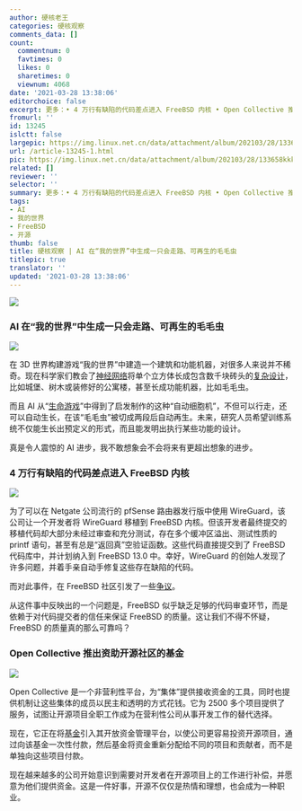 ```yaml
---
author: 硬核老王
categories: 硬核观察
comments_data: []
count:
  commentnum: 0
  favtimes: 0
  likes: 0
  sharetimes: 0
  viewnum: 4068
date: '2021-03-28 13:38:06'
editorchoice: false
excerpt: 更多：• 4 万行有缺陷的代码差点进入 FreeBSD 内核 • Open Collective 推出资助开源社区的基金
fromurl: ''
id: 13245
islctt: false
largepic: https://img.linux.net.cn/data/attachment/album/202103/28/133658kkknwds8sdsgskgd.jpg
url: /article-13245-1.html
pic: https://img.linux.net.cn/data/attachment/album/202103/28/133658kkknwds8sdsgskgd.jpg.thumb.jpg
related: []
reviewer: ''
selector: ''
summary: 更多：• 4 万行有缺陷的代码差点进入 FreeBSD 内核 • Open Collective 推出资助开源社区的基金
tags:
- AI
- 我的世界
- FreeBSD
- 开源
thumb: false
title: 硬核观察 | AI 在“我的世界”中生成一只会走路、可再生的毛毛虫
titlepic: true
translator: ''
updated: '2021-03-28 13:38:06'
---
```


![](https://img.linux.net.cn/data/attachment/album/202103/28/133658kkknwds8sdsgskgd.jpg)


### AI 在“我的世界”中生成一只会走路、可再生的毛毛虫


![](https://img.linux.net.cn/data/attachment/album/202103/28/133708ufxqr02y3xiuy4xi.jpg)


在 3D 世界构建游戏“我的世界”中建造一个建筑和功能机器，对很多人来说并不稀奇。现在科学家们教会了[神经网络](https://www.sciencemag.org/news/2021/03/watch-artificial-intelligence-grow-walking-caterpillar-minecraft)将单个立方体长成包含数千块砖头的[复杂设计](https://twitter.com/risi1979/status/1372158321256456198)，比如城堡、树木或装修好的公寓楼，甚至长成功能机器，比如毛毛虫。


而且 AI 从“[生命游戏](https://en.wikipedia.org/wiki/Conway's_Game_of_Life)”中得到了启发制作的这种“自动细胞机”，不但可以行走，还可以自动生长，在该“毛毛虫”被切成两段后自动再生。未来，研究人员希望训练系统不仅能生长出预定义的形式，而且能发明出执行某些功能的设计。


真是令人震惊的 AI 进步，我不敢想象会不会将来有更超出想象的进步。


### 4 万行有缺陷的代码差点进入 FreeBSD 内核


![](https://img.linux.net.cn/data/attachment/album/202103/28/133729tlq00d3z7dv380nh.jpg)


为了可以在 Netgate 公司流行的 pfSense 路由器发行版中使用 WireGuard，该公司让一个开发者将 WireGuard 移植到 FreeBSD 内核。但该开发者最终提交的移植代码却大部分未经过审查和充分测试，存在多个缓冲区溢出、测试性质的 printf 语句，甚至有总是“返回真”空验证函数。这些代码直接提交到了 FreeBSD 代码库中，并计划纳入到 FreeBSD 13.0 中。幸好，WireGuard 的创始人发现了许多问题，并着手亲自动手修复这些存在缺陷的代码。


而对此事件，在 FreeBSD 社区引发了一些[争议](https://arstechnica.com/gadgets/2021/03/buffer-overruns-license-violations-and-bad-code-freebsd-13s-close-call/)。


从这件事中反映出的一个问题是，FreeBSD 似乎缺乏足够的代码审查环节，而是依赖于对代码提交者的信任来保证 FreeBSD 的质量。这让我们不得不怀疑，FreeBSD 的质量真的那么可靠吗？


### Open Collective 推出资助开源社区的基金


![](https://img.linux.net.cn/data/attachment/album/202103/28/133744d4qokk8iqwaidqbg.jpg)


Open Collective 是一个非营利性平台，为“集体”提供接收资金的工具，同时也提供机制让这些集体的成员以民主和透明的方式花钱。它为 2500 多个项目提供了服务，试图让开源项目全职工作成为在营利性公司从事开发工作的替代选择。


现在，它正在将[基金](https://blog.opencollective.com/funds-for-open-source/)引入其开放资金管理平台，以使公司更容易投资开源项目，通过向该基金一次性付款，然后基金将资金重新分配给不同的项目和贡献者，而不是单独向这些项目付款。


现在越来越多的公司开始意识到需要对开发者在开源项目上的工作进行补偿，并愿意为他们提供资金。这是一件好事，开源不仅仅是热情和理想，也会成为一种职业。